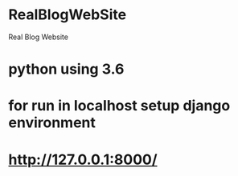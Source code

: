 # RealBlogWebSite
Real Blog Website 
# python using 3.6
# for run in localhost  setup django environment 
# http://127.0.0.1:8000/
